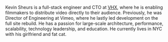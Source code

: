 Kevin Sheurs is a full-stack engineer and CTO at [VHX](http://vhx.tv), where he is enabling filmmakers to distribute video directly to their audience. Previously, he was Director of Engineering at Vimeo, where he lastly led development on the full site rebuild. He has a passion for large-scale architecture, performance, scalability, technology leadership, and education. He currently lives in NYC with his girlfriend and fat cat.
